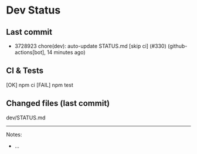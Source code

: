 # Dev Status

## Last commit
- 3728923 chore(dev): auto-update STATUS.md [skip ci] (#330) (github-actions[bot], 14 minutes ago)
## CI & Tests
[OK] npm ci
[FAIL] npm test

## Changed files (last commit)
dev/STATUS.md

---
Notes:
- ...
